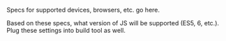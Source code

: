 Specs for supported devices, browsers, etc. go here.

Based on these specs, what version of JS will be supported (ES5, 6, etc.). Plug these settings into build tool as well.
